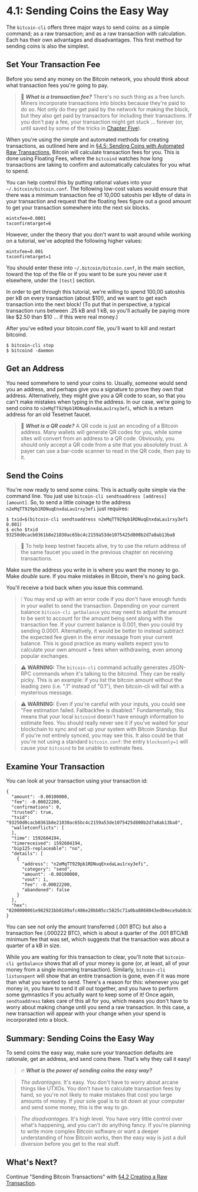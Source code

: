 # 4.1: Sending Coins the Easy Way

The `bitcoin-cli` offers three major ways to send coins: as a simple command; as a raw transaction; and as a raw transaction with calculation. Each has their own advantages and disadvantages. This first method for sending coins is also the simplest.

## Set Your Transaction Fee

Before you send any money on the Bitcoin network, you should think about what transaction fees you're going to pay.

> :book: ***What is a transaction fee?*** There's no such thing as a free lunch. Miners incorporate transactions into blocks because they're paid to do so. Not only do they get paid by the network for making the block, but they also get paid by transactors for including their transactions. If you don't pay a fee, your transaction might get stuck ... forever (or, until saved by some of the tricks in [Chapter Five](05_0_Controlling_Bitcoin_Transactions.md)).

When you're using the simple and automated methods for creating transactions, as outlined here and in [§4.5: Sending Coins with Automated Raw Transactions](04_5_Sending_Coins_with_Automated_Raw_Transactions.md), Bitcoin will calculate transaction fees for you. This is done using Floating Fees, where the `bitcoind` watches how long transactions are taking to confirm and automatically calculates for you what to spend.

You can help control this by putting rational values into your `~/.bitcoin/bitcoin.conf`. The following low-cost values would ensure that there was a minimum transaction fee of 10,000 satoshis per kByte of data in your transaction and request that the floating fees figure out a good amount to get your transaction somewhere into the next six blocks.
```
mintxfee=0.0001
txconfirmtarget=6
```
However, under the theory that you don't want to wait around while working on a tutorial, we've adopted the following higher values:
```
mintxfee=0.001
txconfirmtarget=1
```
You should enter these into `~/.bitcoin/bitcoin.conf`, in the main section, toward the top of the file or if you want to be sure you never use it elsewhere, under the `[test]` section.

In order to get through this tutorial, we're willing to spend 100,00 satoshis per kB on every transaction (about $10!), and we want to get each transaction into the next block! (To put that in perspective, a typical transaction runs between .25 kB and 1 kB, so you'll actually be paying more like $2.50 than $10 ... if this were real money.)

After you've edited your bitcoin.conf file, you'll want to kill and restart bitcoind.
```
$ bitcoin-cli stop
$ bitcoind -daemon
```

## Get an Address

You need somewhere to send your coins to. Usually, someone would send you an address, and perhaps give you a signature to prove they own that address. Alternatively, they might give you a QR code to scan, so that you can't make mistakes when typing in the address. In our case, we're going to send coins to `n2eMqTT929pb1RDNuqEnxdaLau1rxy3efi`, which is a return address for an old Tesetnet faucet.

> :book: ***What is a QR code?*** A QR code is just an encoding of a Bitcoin address. Many wallets will generate QR codes for you, while some sites will convert from an address to a QR code. Obviously, you should only accept a QR code from a site that you absolutely trust. A payer can use a bar-code scanner to read in the QR code, then pay to it.

## Send the Coins

You're now ready to send some coins. This is actually quite simple via the command line. You just use `bitcoin-cli sendtoaddress [address] [amount]`. So, to send a little coinage to the address `n2eMqTT929pb1RDNuqEnxdaLau1rxy3efi` just requires:
```
$ txid=$(bitcoin-cli sendtoaddress n2eMqTT929pb1RDNuqEnxdaLau1rxy3efi 0.001)
$ echo $txid
93250d0cacb0361b8e21030ac65bc4c2159a53de1075425d800b2d7a8ab13ba8
```

> 🙏 To help keep testnet faucets alive, try to use the return address of the same faucet you used in the previous chapter on receiving transactions. 

Make sure the address you write in is where you want the money to go. Make _double_ sure. If you make mistakes in Bitcoin, there's no going back.

You'll receive a txid back when you issue this command.

> ❕ You may end up with an error code if you don't have enough funds in your wallet to send the transaction. Depending on your current balance `bitcoin-cli getbalance` you may need to adjust the amount to be sent to account for the amount being sent along with the transaction fee. If your current balance is 0.001, then you could try sending 0.0001. Alternatively, it would be better to instead subtract the expected fee given in the error message from your current balance. This is good practice as many wallets expect you to calculate your own amount + fees when withdrawing, even among popular exchanges. 

> :warning: **WARNING:** The `bitcoin-cli` command actually generates JSON-RPC commands when it's talking to the bitcoind. They can be really picky. This is an example: if you list the bitcoin amount without the leading zero (i.e. ".1" instead of "0.1"), then bitcoin-cli will fail with a mysterious message.

> :warning: **WARNING:** Even if you're careful with your inputs, you could see "Fee estimation failed. Fallbackfee is disabled." Fundamentally, this means that your local `bitcoind` doesn't have enough information to estimate fees. You should really never see it if you've waited for your blockchain to sync and set up your system with Bitcoin Standup. But if you're not entirely synced, you may see this. It also could be that you're not using a standard `bitcoin.conf`: the entry `blocksonly=1` will cause your `bitcoind` to be unable to estimate fees.

## Examine Your Transaction

You can look at your transaction using your transaction id:
```
{
  "amount": -0.00100000,
  "fee": -0.00022200,
  "confirmations": 0,
  "trusted": true,
  "txid": "93250d0cacb0361b8e21030ac65bc4c2159a53de1075425d800b2d7a8ab13ba8",
  "walletconflicts": [
  ],
  "time": 1592604194,
  "timereceived": 1592604194,
  "bip125-replaceable": "no",
  "details": [
    {
      "address": "n2eMqTT929pb1RDNuqEnxdaLau1rxy3efi",
      "category": "send",
      "amount": -0.00100000,
      "vout": 1,
      "fee": -0.00022200,
      "abandoned": false
    }
  ],
  "hex": "0200000001e982921bb0189afc486e20bb05cc5825c71a0ba8868043ed04ece9ab0cb12a8e010000006a47304402200fc493a01c5c9d9574f7c321cee6880f7f1df847be71039e2d996f7f75c17b3d02203057f5baa48745ba7ab5f1d4eed11585bd8beab838b1ca03a4138516fe52b3b8012102fd5740996d853ea51a6904cf03257fc11204b0179f344c49739ec5b20b39c9bafeffffff02e8640d0000000000160014d37b6ae4a917bcc873f6395741155f565e2dc7c4a0860100000000001976a914e7c1345fc8f87c68170b3aa798a956c2fe6a9eff88ac780b1b00"
}
```
You can see not only the amount transferred (.001 BTC) but also a transaction fee (.000222 BTC), which is about a quarter of the .001 BTC/kB minimum fee that was set, which suggests that the transaction was about a quarter of a kB in size.

While you are waiting for this transaction to clear, you'll note that `bitcoin-cli getbalance` shows that all of your money is gone (or, at least, all of your money from a single incoming transaction). Similarly, `bitcoin-cli listunspent` will show that an entire transaction is gone, even if it was more than what you wanted to send. There's a reason for this: whenever you get money in, you have to send it _all_ out together, and you have to perform some gymnastics if you actually want to keep some of it! Once again, `sendtoaddress` takes care of this all for you, which means you don't have to worry about making change until you send a raw transaction. In this case, a new transaction will appear with your change when your spend is incorporated into a block.

## Summary: Sending Coins the Easy Way

To send coins the easy way, make sure your transaction defaults are rationale, get an address, and send coins there. That's why they call it easy!

> :fire: ***What is the power of sending coins the easy way?***

> _The advantages._ It's easy. You don't have to worry about arcane things like UTXOs. You don't have to calculate transaction fees by hand, so you're not likely to make mistakes that cost you large amounts of money. If your sole goal is to sit down at your computer and send some money, this is the way to go.

> _The disadvantages._ It's high level. You have very little control over what's happening, and you can't do anything fancy. If you're planning to write more complex Bitcoin software or want a deeper understanding of how Bitcoin works, then the easy way is just a dull diversion before you get to the real stuff.

## What's Next?

Continue "Sending Bitcoin Transactions" with [§4.2 Creating a Raw Transaction](04_2_Creating_a_Raw_Transaction.md).
